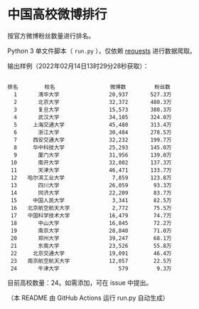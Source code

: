 
# 中国高校微博排行

按官方微博粉丝数量进行排名。

Python 3 单文件脚本（ `run.py` ），仅依赖 [requests](https://github.com/psf/requests) 进行数据爬取。

输出样例（2022年02月14日13时29分28秒获取）：

```

排名　　　　　校名　　　　　         微博数         粉丝数
  1　　　　清华大学　　　　         20,937       527.3万
  2　　　　北京大学　　　　         32,372       480.3万
  3　　　　复旦大学　　　　         15,573       380.3万
  4　　　　武汉大学　　　　         34,105       324.0万
  5　　　上海交通大学　　　         45,480       313.4万
  6　　　　浙江大学　　　　         30,484       278.5万
  7　　　西安交通大学　　　         32,232       199.7万
  8　　　华中科技大学　　　         25,293       145.0万
  9　　　　厦门大学　　　　         31,956       139.0万
 10　　　　南开大学　　　　         32,002       137.3万
 11　　　　天津大学　　　　         46,471       133.7万
 12　　哈尔滨工业大学　　　          7,859       123.8万
 13　　　　四川大学　　　　         26,059        93.3万
 14　　　　同济大学　　　　         22,209        83.7万
 15　　　中国人民大学　　　          3,341        82.5万
 16　　北京航空航天大学　　          2,772        75.5万
 17　　中国科学技术大学　　         16,479        74.7万
 18　　　　中山大学　　　　         16,845        72.2万
 19　　　　南京大学　　　　         28,840        71.0万
 20　　　　郑州大学　　　　         39,247        68.1万
 21　　　　东南大学　　　　         23,526        55.8万
 22　　　北京交通大学　　　         19,091        46.4万
 23　　南京航空航天大学　　         12,057        22.5万
 24　　　　牛津大学　　　　            579         9.3万

```

目前高校数量：24。如需添加，可在 issue 中提出。

（本 README 由 GitHub Actions 运行 run.py 自动生成）
